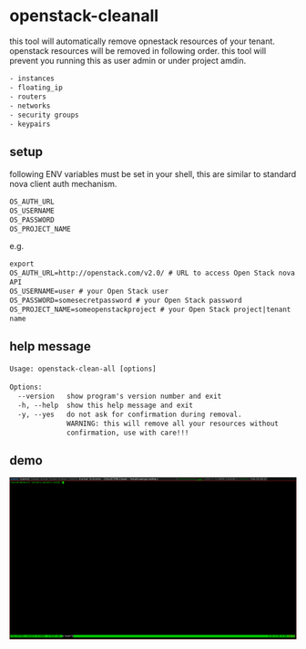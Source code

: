# openstack-cleanall

this tool will automatically remove opnestack resources
of your tenant.
openstack resources will be removed in following order.
this tool will prevent you running this as user admin or under project amdin.

    - instances 
    - floating_ip
    - routers 
    - networks
    - security groups
    - keypairs


## setup  

following ENV variables must be set in your shell, this are similar to standard
nova client auth mechanism.

```
OS_AUTH_URL
OS_USERNAME
OS_PASSWORD
OS_PROJECT_NAME
```

e.g.

```
export 
OS_AUTH_URL=http://openstack.com/v2.0/ # URL to access Open Stack nova API
OS_USERNAME=user # your Open Stack user
OS_PASSWORD=somesecretpassword # your Open Stack password
OS_PROJECT_NAME=someopenstackproject # your Open Stack project|tenant name
```
## help message

```
Usage: openstack-clean-all [options]

Options:
  --version   show program's version number and exit
  -h, --help  show this help message and exit
  -y, --yes   do not ask for confirmation during removal.
              WARNING: this will remove all your resources without
              confirmation, use with care!!!
```

## demo 
![./osremove.gif](./osremove.gif)
